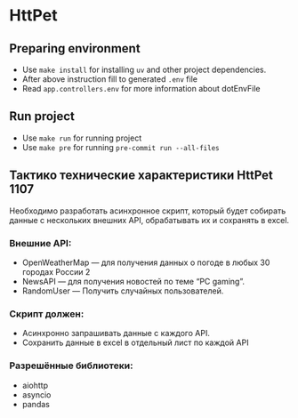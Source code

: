 # HttPet

## Preparing environment

- Use `make install` for installing `uv` and other project dependencies.
- After above instruction fill to generated `.env` file
- Read `app.controllers.env` for more information about dotEnvFile

## Run project

- Use `make run` for running project
- Use `make pre` for running `pre-commit run --all-files`

## Тактико технические характеристики HttPet 1107

Необходимо разработать асинхронное скрипт, который будет собирать данные с
нескольких внешних API, обрабатывать их и сохранять в excel.

### Внешние API:
- OpenWeatherMap — для получения данных о погоде в любых 30 городах России 2
- NewsAPI — для получения новостей по теме “PC gaming”.
- RandomUser — Получить случайных пользователей.

### Скрипт должен:
- Асинхронно запрашивать данные с каждого API.
- Сохранить данные в excel в отдельный лист по каждой API

### Разрешённые библиотеки:
- aiohttp
- asyncio
- pandas